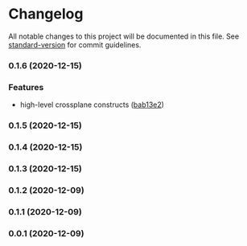 # Changelog

All notable changes to this project will be documented in this file. See [standard-version](https://github.com/conventional-changelog/standard-version) for commit guidelines.

### 0.1.6 (2020-12-15)


### Features

* high-level crossplane constructs ([bab13e2](https://github.com/crossplane-contrib/crossplane-cdk/commit/bab13e2073bc089420400c261cbc99b68b6f6aba))

### 0.1.5 (2020-12-15)

### 0.1.4 (2020-12-15)

### 0.1.3 (2020-12-15)

### 0.1.2 (2020-12-09)

### 0.1.1 (2020-12-09)

### 0.0.1 (2020-12-09)

